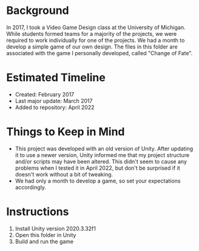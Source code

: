 # Background
In 2017, I took a Video Game Design class at the University of Michigan.  While students formed teams for a majority of the projects, we were required to work individually for one of the projects.  We had a month to develop a simple game of our own design.  The files in this folder are associated with the game I personally developed, called "Change of Fate".

# Estimated Timeline
* Created: February 2017
* Last major update: March 2017
* Added to repository: April 2022

# Things to Keep in Mind
* This project was developed with an old version of Unity.  After updating it to use a newer version, Unity informed me that my project structure and/or scripts may have been altered.  This didn't seem to cause any problems when I tested it in April 2022, but don't be surprised if it doesn't work without a bit of tweaking.
* We had only a month to develop a game, so set your expectations accordingly.

# Instructions
1. Install Unity version 2020.3.32f1
2. Open this folder in Unity
3. Build and run the game
